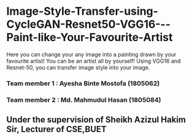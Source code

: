 # Image-Style-Transfer-using-CycleGAN-Resnet50-VGG16---Paint-like-Your-Favourite-Artist 
Here you can change your any image into a painting drawn by your favourite artist! You can be an artist all by yourself!
Using VGG16 and Resnet-50, you can transfer image style into your image. 

### Team member 1 : Ayesha Binte Mostofa (1805062)
### Team member 2 : Md. Mahmudul Hasan   (1805084)
## Under the supervision of Sheikh Azizul Hakim Sir, Lecturer of CSE,BUET
